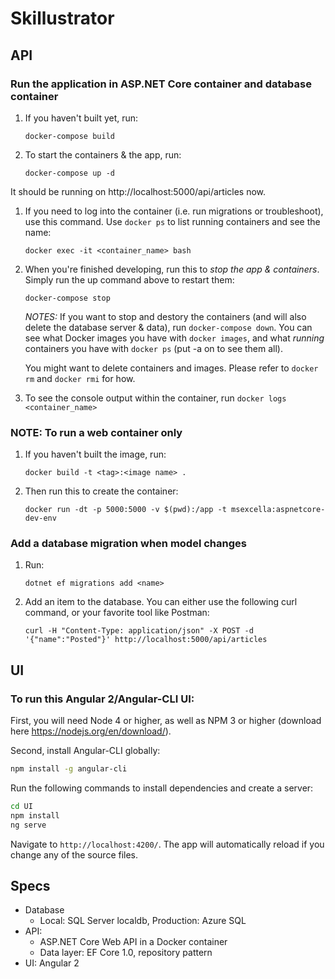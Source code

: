 # Skillustrator

## API

### Run the application in ASP.NET Core container and database container

1. If you haven't built yet, run: 

    `docker-compose build`

1. To start the containers & the app, run: 

    `docker-compose up -d`

It should be running on http://localhost:5000/api/articles now.

1. If you need to log into the container (i.e. run migrations or troubleshoot), use this command. Use `docker ps` to list running containers and see the name:

    `docker exec -it <container_name> bash`

1. When you're finished developing, run this to *stop the app & containers*. Simply run the up command above to restart them:

    `docker-compose stop`

    *NOTES:* 
    If you want to stop and destory the containers (and will also delete the database server & data), run `docker-compose down`. You can see what Docker images you have with `docker images`, and what *running* containers you have with `docker ps` (put -a on to see them all). 
    
    You might want to delete containers and images. Please refer to `docker rm` and `docker rmi` for how.

1. To see the console output within the container, run `docker logs <container_name>`

### NOTE: To run a web container only

1. If you haven't built the image, run:

    `docker build -t <tag>:<image name> . `

1. Then run this to create the container: 

    `docker run -dt -p 5000:5000 -v $(pwd):/app -t msexcella:aspnetcore-dev-env`

### Add a database migration when model changes 

1. Run: 

    `dotnet ef migrations add <name>`

1. Add an item to the database. You can either use the following curl command, or your favorite tool like Postman:

    `
    curl -H "Content-Type: application/json" -X POST -d '{"name":"Posted"}' http://localhost:5000/api/articles
    `

## UI

### To run this Angular 2/Angular-CLI UI:

First, you will need Node 4 or higher, as well as NPM 3 or higher (download here https://nodejs.org/en/download/).

Second, install Angular-CLI globally:
```bash
npm install -g angular-cli
```

Run the following commands to install dependencies and create a server:

```bash
cd UI
npm install
ng serve
```
Navigate to `http://localhost:4200/`. The app will automatically reload if you change any of the source files.


## Specs

- Database
    - Local: SQL Server localdb, Production: Azure SQL
- API: 
    - ASP.NET Core Web API in a Docker container
    - Data layer: EF Core 1.0, repository pattern
- UI: Angular 2